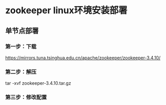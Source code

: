 # zookeeper linux环境安装部署
## 单节点部署
### 第一步：下载
https://mirrors.tuna.tsinghua.edu.cn/apache/zookeeper/zookeeper-3.4.10/
### 第二步：解压
tar -xvf zookeeper-3.4.10.tar.gz
### 第三步：修改配置
